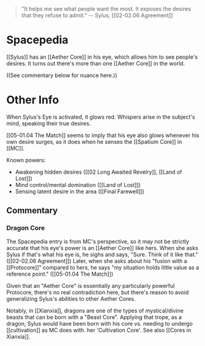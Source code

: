 > "It helps me see what people want the most. It exposes the desires that they refuse to admit."
> -- Sylus, [[02-02.06 Agreement]]

# Spacepedia
[[Sylus]] has an [[Aether Core]] in his eye, which allows him to see people's desires.
It turns out there's more than one [[Aether Core]] in the world.

((See commentary below for nuance here.))

# Other Info
When Sylus's Eye is activated, it glows red. Whispers arise in the subject's mind, speaking their true desires.

[[05-01.04 The Match]] seems to imply that his eye also glows whenever his own desire surges, as it does when he senses the [[Spatium Core]] in [[MC]].

Known powers:
* Awakening hidden desires ([[02 Long Awaited Revelry]], [[Land of Lost]])
* Mind control/mental domination ([[Land of Lost]])
* Sensing latent desire in the area ([[Final Farewell]])

## Commentary

### Dragon Core
The Spacepedia entry is from MC's perspective, so it may not be strictly accurate that his eye's power is an [[Aether Core]] like hers. When she asks Sylus if that's what his eye is, he sighs and says, "Sure. Think of it like that." ([[02-02.06 Agreement]]) Later, when she asks about his "fusion with a [[Protocore]]" compared to hers, he says "my situation holds little value as a reference point." ([[05-01.04 The Match]])

Given that an "Aether Core" is essentially any particularly powerful Protocore, there's no real contradiction here, but there's reason to avoid generalizing Sylus's abilities to other Aether Cores. 

Notably, in [[Xianxia]], dragons are one of the types of mystical/divine beasts that can be born with a "Beast Core". Applying that trope, as a dragon, Sylus would have been born with his core vs. needing to undergo [[cultivation]] as MC does with. her 'Cultivation Core'. See also [[Cores in Xianxia]].